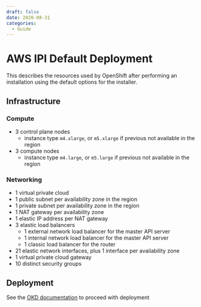 ```yaml
---
draft: false 
date: 2020-08-31
categories:
  - Guide
---
```


# AWS IPI Default Deployment

<!--- cSpell:ignore xlarge -->

This describes the resources used by OpenShift after performing an installation
using the default options for the installer.

<!-- more -->

## Infrastructure

### Compute

- 3 control plane nodes
    - instance type `m4.xlarge`, or `m5.xlarge` if previous not available in the region
- 3 compute nodes
    - instance type `m4.large`, or `m5.large` if previous not available in the region

### Networking

- 1 virtual private cloud
- 1 public subnet per availability zone in the region
- 1 private subnet per availability zone in the region
- 1 NAT gateway per availability zone
- 1 elastic IP address per NAT gateway
- 3 elastic load balancers
    - 1 external network load balancer for the master API server
    - 1 internal network load balancer for the master API server
    - 1 classic load balancer for the router
- 21 elastic network interfaces, plus 1 interface per availability zone
- 1 virtual private cloud gateway
- 10 distinct security groups

## Deployment

See the [OKD documentation](https://docs.okd.io/latest/installing/installing_aws/preparing-to-install-on-aws.html)<!--{target=_blank} comment for docusaurus compat--> to proceed with deployment
